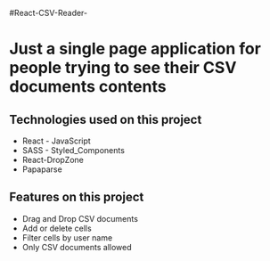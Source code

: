 #React-CSV-Reader-

<h1>Just a single page application for people trying to see their CSV documents contents </h1>

<h2> Technologies used on this project </h2>

<ul>
  <li>React - JavaScript</li>
  <li>SASS - Styled_Components</li>
  <li>React-DropZone</li>
  <li>Papaparse</li>
</ul>

<h2> Features on this project </h2>
  <ul>
    <li>Drag and Drop CSV documents</li>
    <li>Add or delete cells</li>
    <li>Filter cells by user name</li>
    <li>Only CSV documents allowed</li>
  </ul>
